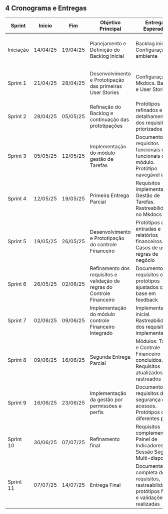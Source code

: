 ## 4 Cronograma e Entregas

| Sprint    | Início   | Fim      | Objetivo Principal                                               | Entregas Esperadas                                                                 | Validação do Cliente                                           |
|-----------|----------|----------|------------------------------------------------------------------|------------------------------------------------------------------------------------|----------------------------------------------------------------|
| Iniciação | 14/04/25 | 19/04/25 | Planejamento e Definição do Backlog Inicial                      | Backlog inicial. Configuração de ambiente                                         | Validação do Backlog inicial. Validação de arquitetura inicial |
| Sprint 1  | 21/04/25 | 28/04/25 | Desenvolvimento e Prototipação das primeiras User Stories        | Configuração do Mkdocs. Backlog e User Stories                                    | Aprovação das primeiras histórias e fluxos principais          |
| Sprint 2  | 28/04/25 | 05/05/25 | Refinação do Backlog e continuação das prototipações             | Protótipos refinados e detalhamento dos requisitos priorizados                    | Feedback sobre protótipos e novas histórias                    |
| Sprint 3  | 05/05/25 | 12/05/25 | Implementação do módulo gestão de Tarefas                        | Documento de requisitos funcionais e não funcionais do módulo. Protótipo navegável inicial | Validação dos requisitos do módulo de tarefas                  |
| Sprint 4  | 12/05/25 | 19/05/25 | Primeira Entrega Parcial                                         | Requisitos implementados: Gestão de Tarefas. Rastreabilidade no Mkdocs            | Teste e validação do primeiro módulo                           |
| Sprint 5  | 19/05/25 | 26/05/25 | Desenvolvimento e Prototipação do controle Financeiro            | Protótipos de entradas e relatórios financeiros. Casos de uso e regras de negócio | Validação da modelagem do controle financeiro                  |
| Sprint 6  | 26/05/25 | 02/06/25 | Refinamento dos requisitos e validação de regras do Controle Financeiro | Documento de requisitos e protótipos ajustados com base em feedback              | Aprovação dos requisitos e fluxos financeiros                  |
| Sprint 7  | 02/06/25 | 09/06/25 | Implementação do módulo controle Financeiro Integrado            | Implementação inicial. Rastreabilidade dos requisitos implementados               | Validação da funcionalidade com base nos requisitos documentados |
| Sprint 8  | 09/06/25 | 16/06/25 | Segunda Entrega Parcial                                          | Módulos: Tarefas e Controle Financeiro concluídos. Requisitos atualizados e rastreados | Testes com usuários e coleta de feedback                       |
| Sprint 9  | 16/06/25 | 23/06/25 | Implementação da gestão por permissões e perfis                  | Documento de requisitos de segurança e acessos. Protótipos com diferentes perfis  | Aprovação das regras de acesso por perfil                      |
| Sprint 10 | 30/06/25 | 07/07/25 | Refinamento final                                                | Requisitos complementares: Painel de Indicadores, Sessão Segura e Multi-dispositivo | Aprovação das melhorias e funcionalidades finais               |
| Sprint 11 | 07/07/25 | 14/07/25 | Entrega Final                                                    | Documentação completa dos requisitos, rastreabilidade, protótipos finais e validações realizadas | Apresentação geral e aceite do projeto final                   |

